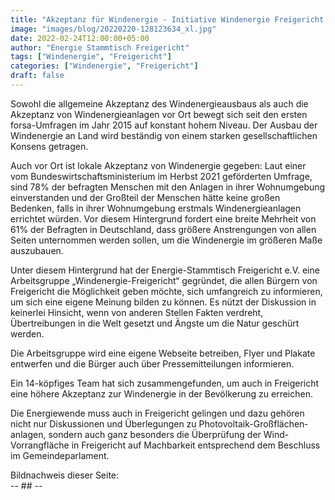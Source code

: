 ```yaml
---
title: "Akzeptanz für Windenergie - Initiative Windenergie Freigericht gestartet"
image: "images/blog/20220220-128123634_xl.jpg"
date: 2022-02-24T12:00:00+05:00
author: "Energie Stammtisch Freigericht"
tags: ["Windenergie", "Freigericht"]
categories: ["Windenergie", "Freigericht"]
draft: false
---
```


Sowohl die allgemeine Akzeptanz des Wind&shy;energie&shy;ausbaus als auch die Akzeptanz von Wind&shy;energie&shy;anlagen vor Ort bewegt sich seit den ersten forsa-Umfragen im Jahr 2015 auf konstant hohem Niveau. Der Ausbau der Wind&shy;energie an Land wird beständig von einem starken gesell&shy;schaftlichen Konsens getragen.  

Auch vor Ort ist lokale Akzeptanz von Windenergie gegeben: Laut einer vom Bundes&shy;wirtschafts&shy;ministerium im Herbst 2021 ge&shy;förderten Umfrage, sind 78% der befragten Menschen mit den Anlagen in ihrer Wohnum&shy;gebung einverstanden und der Großteil der Menschen hätte keine großen Bedenken, falls in ihrer Wohn&shy;umgebung erstmals Wind&shy;energie&shy;anlagen errichtet würden. Vor diesem Hinter&shy;grund fordert eine breite Mehrheit von 61% der Befragten in Deutschland, dass größere An&shy;strengungen von allen Seiten unter&shy;nommen werden sollen, um die Wind&shy;energie im größeren Maße auszubauen.

Unter diesem Hintergrund hat der Energie-Stammtisch Freigericht e.V. eine Arbeits&shy;gruppe „Windenergie-Freigericht“ ge&shy;gründet, die allen Bürgern von Freigericht die Möglichkeit geben möchte, sich umfangreich zu informieren, um sich eine eigene Meinung bilden zu können. Es nützt der Diskussion in keinerlei Hinsicht, wenn von anderen Stellen Fakten verdreht, Übertreibungen in die Welt gesetzt und Ängste um die Natur geschürt werden. 

Die Arbeitsgruppe wird eine eigene Webseite betreiben, Flyer und Plakate entwerfen und die Bürger auch über Presse&shy;mit&shy;teilungen informieren.

Ein 14-köpfiges Team hat sich zusammen&shy;gefunden, um auch in Freigericht eine höhere Akzeptanz zur Windenergie in der Bevölkerung zu erreichen. 

Die Energiewende muss auch in Freigericht gelingen und dazu gehören nicht nur Diskussionen und Über&shy;legungen zu Photovoltaik-Groß&shy;flächen&shy;anlagen, sondern auch ganz besonders die Über&shy;prüfung der Wind-Vorrangfläche in Freigericht auf Machbarkeit entsprechend dem Beschluss im Gemeinde&shy;parlament.  
  
Bildnachweis dieser Seite:  
-- ## --
